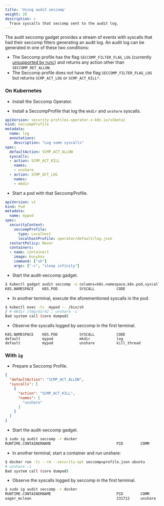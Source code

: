 ```yaml
---
title: 'Using audit seccomp'
weight: 20
description: >
  Trace syscalls that seccomp sent to the audit log.
---
```


The audit seccomp gadget provides a stream of events with syscalls that had
their seccomp filters generating an audit log. An audit log can be generated in
one of these two conditions:

* The Seccomp profile has the flag `SECCOMP_FILTER_FLAG_LOG` (currently
  [unsupported by runc](https://github.com/opencontainers/runc/pull/3390)) and
  returns any action other than `SECCOMP_RET_ALLOW`.
* The Seccomp profile does not have the flag `SECCOMP_FILTER_FLAG_LOG` but
  returns `SCMP_ACT_LOG` or `SCMP_ACT_KILL*`.

### On Kubernetes

* Install the Seccomp Operator.

* Install a SeccompProfile that log the `mkdir` and `unshare` syscalls.

```yaml
apiVersion: security-profiles-operator.x-k8s.io/v1beta1
kind: SeccompProfile
metadata:
  name: log
  annotations:
    description: "Log some syscalls"
spec:
  defaultAction: SCMP_ACT_ALLOW
  syscalls:
  - action: SCMP_ACT_KILL
    names:
    - unshare
  - action: SCMP_ACT_LOG
    names:
    - mkdir
```

* Start a pod with that SeccompProfile.

```yaml
apiVersion: v1
kind: Pod
metadata:
  name: mypod
spec:
  securityContext:
    seccompProfile:
      type: Localhost
      localhostProfile: operator/default/log.json
  restartPolicy: Never
  containers:
  - name: container1
    image: busybox
    command: ["sh"]
    args: ["-c", "sleep infinity"]
```

* Start the audit-seccomp gadget.

```bash
$ kubectl gadget audit seccomp -o columns=k8s.namespace,k8s.pod,syscall,code
K8S.NAMESPACE    K8S.POD          SYSCALL          CODE
```

* In another terminal, execute the aforementioned syscalls in the pod.

```bash
$ kubectl exec -ti  mypod -- /bin/sh
/ # mkdir /tmp/dir42 ; unshare -i
Bad system call (core dumped)
```

* Observe the syscalls logged by seccomp in the first terminal.

```
K8S.NAMESPACE    K8S.POD          SYSCALL          CODE
default          mypod            mkdir            log
default          mypod            unshare          kill_thread
```

### With `ig`

* Prepare a Seccomp Profile.

```json
{
  "defaultAction": "SCMP_ACT_ALLOW",
  "syscalls": [
    {
      "action": "SCMP_ACT_KILL",
      "names": [
        "unshare"
      ]
    }
  ]
}
```

* Start the audit-seccomp gadget.

```bash
$ sudo ig audit seccomp -r docker
RUNTIME.CONTAINERNAME                              PID        COMM             SYSCALL     CODE
```

* In another terminal, start a container and run unshare:

```bash
$ docker run -ti --rm --security-opt seccomp=profile.json ubuntu
# unshare -i
Bad system call (core dumped)
```

* Observe the syscalls logged by seccomp in the first terminal.

```bash
$ sudo ig audit seccomp -r docker
RUNTIME.CONTAINERNAME                              PID        COMM             SYSCALL     CODE
eager_mclean                                       231712     unshare          unshare     kill_thread
```
